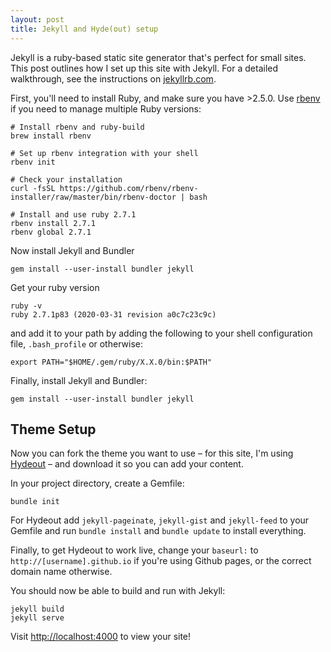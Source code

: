```yaml
---
layout: post
title: Jekyll and Hyde(out) setup
---
```


Jekyll is a ruby-based static site generator that's perfect for small sites. This post outlines how I set up this site with Jekyll. For a detailed walkthrough, see the instructions on [jekyllrb.com](https://jekyllrb.com/docs/installation/macos/).

First, you'll need to install Ruby, and make sure you have >2.5.0. Use [rbenv](https://github.com/rbenv/rbenv) if you need to manage multiple Ruby versions:


```
# Install rbenv and ruby-build
brew install rbenv

# Set up rbenv integration with your shell
rbenv init

# Check your installation
curl -fsSL https://github.com/rbenv/rbenv-installer/raw/master/bin/rbenv-doctor | bash

# Install and use ruby 2.7.1
rbenv install 2.7.1
rbenv global 2.7.1
```

Now install Jekyll and Bundler

```
gem install --user-install bundler jekyll
```

Get your ruby version

```
ruby -v
ruby 2.7.1p83 (2020-03-31 revision a0c7c23c9c)
```

and add it to your path by adding the following to your shell configuration file, `.bash_profile` or otherwise:

```
export PATH="$HOME/.gem/ruby/X.X.0/bin:$PATH"
```

Finally, install Jekyll and Bundler:

```
gem install --user-install bundler jekyll
```


## Theme Setup

Now you can fork the theme you want to use – for this site, I'm using [Hydeout](https://github.com/fongandrew/hydeout) – and download it so you can add your content.

In your project directory, create a Gemfile:

```
bundle init
```

For Hydeout add `jekyll-pageinate`, `jekyll-gist` and `jekyll-feed` to your Gemfile and run `bundle install` and `bundle update` to install everything.

Finally, to get Hydeout to work live, change your `baseurl:` to `http://[username].github.io` if you're using Github pages, or the correct domain name otherwise.

You should now be able to build and run with Jekyll:

```
jekyll build
jekyll serve
```

Visit [http://localhost:4000](http://localhost:4000) to view your site!
